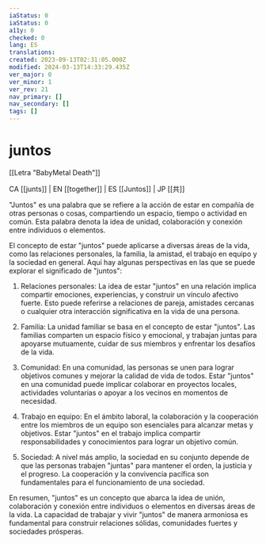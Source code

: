 ```yaml
---
iaStatus: 0
iaStatus: 0
a11y: 0
checked: 0
lang: ES
translations: 
created: 2023-09-13T02:31:05.000Z
modified: 2024-03-13T14:33:29.435Z
ver_major: 0
ver_minor: 1
ver_rev: 21
nav_primary: []
nav_secondary: []
tags: []
---
```

# juntos

[[Letra "BabyMetal Death"]]

CA [[junts]] | EN [[together]] | ES [[Juntos]] | JP [[共]] 

"Juntos" es una palabra que se refiere a la acción de estar en compañía de otras personas o cosas, compartiendo un espacio, tiempo o actividad en común. Esta palabra denota la idea de unidad, colaboración y conexión entre individuos o elementos.

El concepto de estar "juntos" puede aplicarse a diversas áreas de la vida, como las relaciones personales, la familia, la amistad, el trabajo en equipo y la sociedad en general. Aquí hay algunas perspectivas en las que se puede explorar el significado de "juntos":

1. Relaciones personales: La idea de estar "juntos" en una relación implica compartir emociones, experiencias, y construir un vínculo afectivo fuerte. Esto puede referirse a relaciones de pareja, amistades cercanas o cualquier otra interacción significativa en la vida de una persona.
    
2. Familia: La unidad familiar se basa en el concepto de estar "juntos". Las familias comparten un espacio físico y emocional, y trabajan juntas para apoyarse mutuamente, cuidar de sus miembros y enfrentar los desafíos de la vida.
    
3. Comunidad: En una comunidad, las personas se unen para lograr objetivos comunes y mejorar la calidad de vida de todos. Estar "juntos" en una comunidad puede implicar colaborar en proyectos locales, actividades voluntarias o apoyar a los vecinos en momentos de necesidad.
    
4. Trabajo en equipo: En el ámbito laboral, la colaboración y la cooperación entre los miembros de un equipo son esenciales para alcanzar metas y objetivos. Estar "juntos" en el trabajo implica compartir responsabilidades y conocimientos para lograr un objetivo común.
    
5. Sociedad: A nivel más amplio, la sociedad en su conjunto depende de que las personas trabajen "juntas" para mantener el orden, la justicia y el progreso. La cooperación y la convivencia pacífica son fundamentales para el funcionamiento de una sociedad.
    

En resumen, "juntos" es un concepto que abarca la idea de unión, colaboración y conexión entre individuos o elementos en diversas áreas de la vida. La capacidad de trabajar y vivir "juntos" de manera armoniosa es fundamental para construir relaciones sólidas, comunidades fuertes y sociedades prósperas.